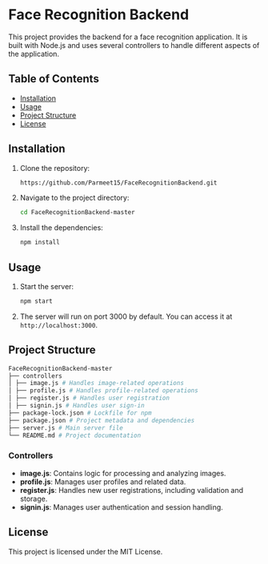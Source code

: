 # Face Recognition Backend

This project provides the backend for a face recognition application. It is built with Node.js and uses several controllers to handle different aspects of the application.

## Table of Contents
- [Installation](#installation)
- [Usage](#usage)
- [Project Structure](#project-structure)
- [License](#license)

## Installation

1. Clone the repository:
    ```sh
    https://github.com/Parmeet15/FaceRecognitionBackend.git
    ```

2. Navigate to the project directory:
    ```sh
    cd FaceRecognitionBackend-master
    ```

3. Install the dependencies:
    ```sh
    npm install
    ```

## Usage

1. Start the server:
    ```sh
    npm start
    ```

2. The server will run on port 3000 by default. You can access it at `http://localhost:3000`.

## Project Structure
```sh
FaceRecognitionBackend-master
├── controllers
│ ├── image.js # Handles image-related operations
│ ├── profile.js # Handles profile-related operations
│ ├── register.js # Handles user registration
│ ├── signin.js # Handles user sign-in
├── package-lock.json # Lockfile for npm
├── package.json # Project metadata and dependencies
├── server.js # Main server file
└── README.md # Project documentation
```

### Controllers

- **image.js**: Contains logic for processing and analyzing images.
- **profile.js**: Manages user profiles and related data.
- **register.js**: Handles new user registrations, including validation and storage.
- **signin.js**: Manages user authentication and session handling.

## License

This project is licensed under the MIT License.

